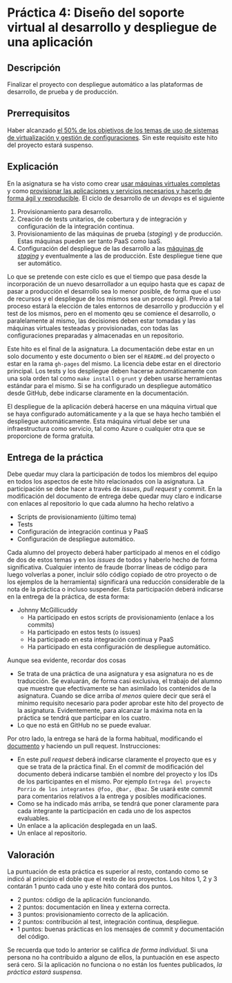 Práctica 4:  Diseño del soporte virtual al desarrollo y despliegue de una aplicación
=====================================

Descripción
-----------------

Finalizar el proyecto con despliegue automático a las plataformas de desarrollo, de prueba y de producción. 

Prerrequisitos
--------------------

Haber alcanzado
[el 50% de los objetivos de los temas de uso de sistemas de virtualización y gestión de configuraciones](../temas/Gestion_de_configuraciones.md). Sin este requisito este hito del proyecto estará suspenso. 

Explicación
----------------

En la asignatura se ha visto como crear
[usar máquinas virtuales completas](../temas/Uso_de_Sistemas.md) y
como
[provisionar las aplicaciones y servicios necesarios y hacerlo de forma ágil y reproducible](../temas/Gestion_de_configuraciones.md). 
El ciclo de desarrollo de un *devops* es el siguiente
1. Provisionamiento para desarrollo.
2. Creación de tests unitarios, de cobertura y de integración y configuración de la integración continua.
2. Provisionamiento de las máquinas de prueba (*staging*) y de
producción. Estas máquinas pueden ser tanto PaaS como IaaS.
3. Configuración del despliegue de las desarrollo a las [máquinas de
*staging*](http://en.wikipedia.org/wiki/Staging_site) y eventualmente
a las de producción. Este despliegue tiene que ser automático. 

Lo que se pretende con este ciclo es que el tiempo que pasa desde la
incorporación de un nuevo desarrollador a un equipo hasta que es capaz
de pasar a producción el desarrollo sea lo menor posible, de forma que
el uso de recursos y el despliegue de los mismos sea un proceso
ágil. Previo a tal proceso estará la elección de tales entornos de
desarrollo y producción y el test de los mismos, pero en el momento
qeu se comience el desarrollo, o paralelamente al mismo, las
decisiones deben estar tomadas y las máquinas virtuales testeadas y
provisionadas, con todas las configuraciones preparadas y almacenadas
en un repositorio.

Este hito es el final de la asignatura. La documentación debe estar en un solo documento y este documento o bien ser el `README.md` del proyecto o estar en la rama `gh-pages` del mismo. La licencia debe estar en el directorio principal. Los tests y los despliegue deben hacerse automáticamente con una sola orden tal como `make install` o `grunt` y deben usarse herramientas estándar para el mismo. Si se ha configurado un despliegue automático desde GitHub, debe indicarse claramente en la documentación.

El despliegue de la aplicación deberá hacerse en una máquina virtual que se haya configurado automáticamente y a la que se haya hecho también el despliegue automáticamente. Esta máquina virtual debe ser una infraestructura como servicio, tal como Azure o cualquier otra que se proporcione de forma gratuita. 


Entrega de la práctica
--------------------------------

Debe quedar muy clara la participación de todos los miembros del equipo en todos los aspectos de este hito relacionados con la asignatura. La participación se debe hacer a través de *issues*, *pull request* y commit. En la modificación del documento de entrega debe quedar muy claro e indicarse con enlaces al repositorio lo que cada alumno ha hecho relativo a
* Scripts de provisionamiento (último tema)
* Tests
* Configuración de integración continua y PaaS
* Configuración de despliegue automático.

Cada alumno del proyecto deberá haber participado al menos en el
código de dos de estos temas y en los *issues* de todos y haberlo
hecho de forma significativa. Cualquier intento de fraude (borrar
líneas de código para luego volverlas a poner, incluir sólo código
copiado de otro proyecto o de los ejemplos de la herramienta)
significará una reducción considerable de la nota de la práctica o
incluso suspender. Esta participación deberá indicarse en la entrega
de la práctica, de esta forma:

* Johnny McGillicuddy
  * Ha participado en estos scripts de provisionamiento (enlace a los commits)
  * Ha participado en estos tests (o issues)
  * Ha participado en esta integración continua y PaaS
  * Ha participado en esta configuración de despliegue automático.

Aunque sea evidente, recordar dos cosas
* Se trata de una práctica de una asignatura y esa asignatura no es de
  traducción. Se evaluarán, de forma casi exclusiva, el trabajo del
  alumno que muestre que efectivamente se han asimilado los contenidos
  de la asignatura. Cuando se dice arriba *al menos* quiere decir que
  será el mínimo requisito necesario para poder aprobar este hito del
  proyecto de la asignatura. Evidentemente, para alcanzar la máxima
  nota en la práctica se tendrá que participar en los cuatro. 
* Lo que no está en GitHub no se puede evaluar. 

Por otro lado, la entrega se hará de la forma habitual, modificando el [documento](https://github.com/JJ/GII-2014/blob/master/practicas/final.md) y haciendo un pull request. Instrucciones:

* En este *pull request* deberá indicarse claramente el proyecto que es y que se trata de la práctica final. En el *commit* de modificación del documento deberá indicarse también el nombre del proyecto y los IDs de los participantes en el mismo. Por ejemplo `Entrega del proyecto Porrio de los integrantes @foo, @bar, @baz`. Se usará este commit para comentarios relativos a la entrega y posibles modificaciones.
* Como se ha indicado más arriba, se tendrá que poner claramente para cada integrante la participación en cada uno de los aspectos evaluables.
* Un enlace a la aplicación desplegada en un IaaS.
* Un enlace al repositorio.


Valoración
--------------

La puntuación de esta práctica es superior al resto, contando como se indicó al principio el doble que el resto de los proyectos. Los hitos 1, 2 y 3 contarán 1 punto cada uno y este hito contará dos puntos.

* 2 puntos: código de la aplicación funcionando.
* 2 puntos: documentación en línea y externa correcta.
* 3 puntos: provisionamiento correcto de la aplicación.
* 2 puntos: contribución al test, integración continua, despliegue.
* 1 puntos: buenas prácticas en los mensajes de commit y documentación del código. 
  
Se recuerda que todo lo anterior se califica *de forma individual*. Si una persona no ha contribuido a alguno de ellos, la puntuación en ese aspecto será cero. Si la aplicación no funciona o no están los fuentes publicados, *la práctica estará suspensa*. 
